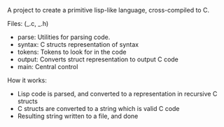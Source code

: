 A project to create a primitive lisp-like language, cross-compiled to C.

Files: (_.c, _.h)
* parse: Utilities for parsing code.
* syntax: C structs representation of syntax
* tokens: Tokens to look for in the code
* output: Converts struct representation to output C code
* main: Central control

How it works:
* Lisp code is parsed, and converted to a representation in recursive C structs
* C structs are converted to a string which is valid C code
* Resulting string written to a file, and done
